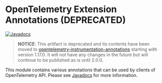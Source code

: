 # OpenTelemetry Extension Annotations (DEPRECATED)

[![Javadocs][javadoc-image]][javadoc-url]

> **NOTICE**: This artifact is deprecated and its contents have been moved to [opentelemetry-instrumentation-annotations] starting with version 1.17.0. It will not have any changes in the future but will continue to be published as is until 2.0.0.

This module contains various annotations that can be used by clients of OpenTelemetry API.
Please see [Javadocs][javadoc-url] for more information.

[javadoc-image]: https://www.javadoc.io/badge/io.opentelemetry/opentelemetry-extension-annotations.svg
[javadoc-url]: https://www.javadoc.io/doc/io.opentelemetry/opentelemetry-extension-annotations
[opentelemetry-instrumentation-annotations]: https://github.com/open-telemetry/opentelemetry-java-instrumentation/tree/main/instrumentation-annotations
